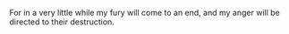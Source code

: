 For in a very little while my fury will come to an end, and my anger will be directed to their destruction.
